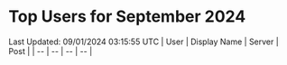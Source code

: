 # Top Users for September 2024
Last Updated: 09/01/2024 03:15:55 UTC
| User | Display Name | Server | Post |
| -- | -- | -- | -- |
